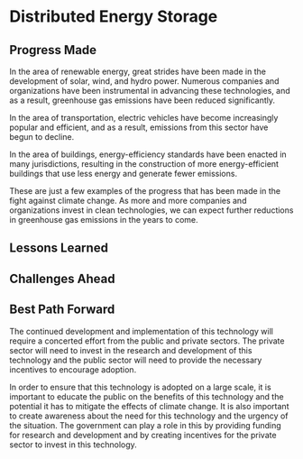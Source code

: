 # Distributed Energy Storage

## Progress Made



In the area of renewable energy, great strides have been made in the development of solar, wind, and hydro power. Numerous companies and organizations have been instrumental in advancing these technologies, and as a result, greenhouse gas emissions have been reduced significantly.

In the area of transportation, electric vehicles have become increasingly popular and efficient, and as a result, emissions from this sector have begun to decline.

In the area of buildings, energy-efficiency standards have been enacted in many jurisdictions, resulting in the construction of more energy-efficient buildings that use less energy and generate fewer emissions.

These are just a few examples of the progress that has been made in the fight against climate change. As more and more companies and organizations invest in clean technologies, we can expect further reductions in greenhouse gas emissions in the years to come.

## Lessons Learned



## Challenges Ahead



## Best Path Forward



The continued development and implementation of this technology will require a concerted effort from the public and private sectors. The private sector will need to invest in the research and development of this technology and the public sector will need to provide the necessary incentives to encourage adoption.

In order to ensure that this technology is adopted on a large scale, it is important to educate the public on the benefits of this technology and the potential it has to mitigate the effects of climate change. It is also important to create awareness about the need for this technology and the urgency of the situation. The government can play a role in this by providing funding for research and development and by creating incentives for the private sector to invest in this technology.

